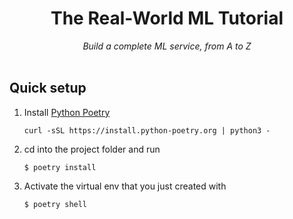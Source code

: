 <div align="center">
    <h1>The Real-World ML Tutorial</h1>
    <i>Build a complete ML service, from A to Z </i>
</div>

<br />


## Quick setup

1. Install [Python Poetry](https://python-poetry.org/)
    ```
    curl -sSL https://install.python-poetry.org | python3 -
    ```

2. cd into the project folder and run
    ```
    $ poetry install
    ```

3. Activate the virtual env that you just created with
    ```
    $ poetry shell
    ```
